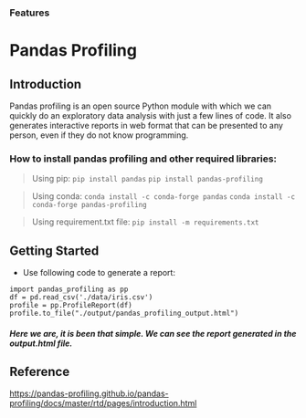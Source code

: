 ### Features

# Pandas Profiling

## Introduction
Pandas profiling is an open source Python module with which we can quickly do an exploratory data analysis with just a few lines of code. It also generates interactive reports in web format that can be presented to any person, even if they do not know programming.

### How to install pandas profiling and other required libraries:

 > Using pip: 
`pip install pandas`
`pip install pandas-profiling`

> Using conda:
`conda install -c conda-forge pandas`
`conda install -c conda-forge pandas-profiling`

> Using requirement.txt file:
`pip install -m requirements.txt`

## Getting Started
- Use following code to generate a report:
```
import pandas_profiling as pp
df = pd.read_csv('./data/iris.csv') 
profile = pp.ProfileReport(df)
profile.to_file("./output/pandas_profiling_output.html")
```

##### Here we are, it is been that simple. We can see the report generated in the output.html file.

## Reference
https://pandas-profiling.github.io/pandas-profiling/docs/master/rtd/pages/introduction.html